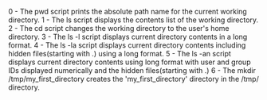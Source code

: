 0 - The pwd script prints the absolute path name for the current working directory.
1 - The ls script displays the contents list of the working directory.
2 - The cd script changes the working directory to the user's home directory.
3 - The ls -l script displays current directory contents in a long format.
4 - The ls -la script displays current directory contents including hidden files(starting with .) using a long format.
5 - The ls -an script displays current directory contents using long format with user and group IDs displayed numerically and the hidden files(starting with .)
6 - The mkdir /tmp/my_first_directory creates the 'my_first_directory' directory in the /tmp/ directory.
